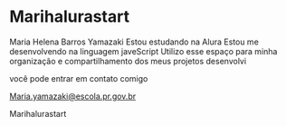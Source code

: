 # Marihalurastart
Maria Helena Barros Yamazaki
Estou estudando na Alura 
Estou me desenvolvendo na linguagem javeScript
Utilizo esse espaço para minha organização e compartilhamento dos meus projetos desenvolvi








você pode entrar em contato comigo 

 Maria.yamazaki@escola.pr.gov.br

   Marihalurastart
